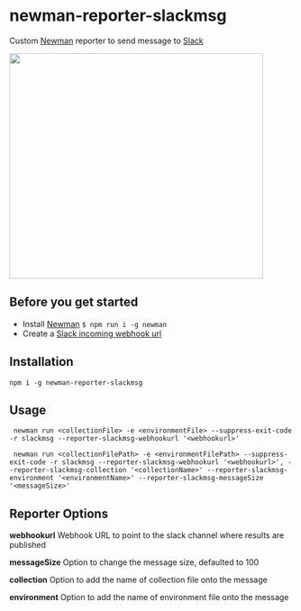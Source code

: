 # newman-reporter-slackmsg

Custom [Newman](https://github.com/postmanlabs/newman) reporter to send message to [Slack](https://slack.com/)

<img src="https://github.com/jackcoded/newman-reporter-slackmsg/blob/master/testResults.png?raw=true" width="450"  height="400">

## Before you get started
- Install [Newman](https://github.com/postmanlabs/newman) ``` $ npm run i -g newman ```
- Create a [Slack incoming webhook url](https://api.slack.com/messaging/webhooks)

## Installation
 ```CLI
 npm i -g newman-reporter-slackmsg
 ```

## Usage
```CLI
 newman run <collectionFile> -e <environmentFile> --suppress-exit-code -r slackmsg --reporter-slackmsg-webhookurl '<webhookurl>'
```
```CLI optionals with collection, environment, messageSize
 newman run <collectionFilePath> -e <environmentFilePath> --suppress-exit-code -r slackmsg --reporter-slackmsg-webhookurl '<webhookurl>', --reporter-slackmsg-collection '<collectionName>' --reporter-slackmsg-environment '<environmentName>' --reporter-slackmsg-messageSize '<messageSize>'
```

## Reporter Options
**webhookurl** 
Webhook URL to point to the slack channel where results are published

**messageSize**
Option to change the message size, defaulted to 100

**collection** 
Option to add the name of collection file onto the message

**environment**
Option to add the name of environment file onto the message
